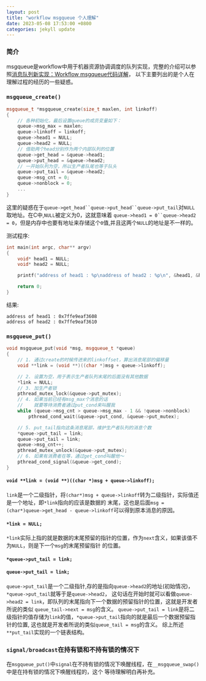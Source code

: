 ```yaml
---
layout: post
title: "workflow msgqueue 个人理解"
date: 2023-05-08 17:53:00 +0800
categories: jekyll update
---
```


### 简介
msgqueue是workflow中用于机器资源协调调度的队列实现，完整的介绍可以参照[消息队列新实现：Workflow msgqueue代码详解](
https://zhuanlan.zhihu.com/p/525985268)，
以下主要列出的是个人在理解过程的经历的一些疑惑。

### `msgqueue_create()`
```c++
msgqueue_t *msgqueue_create(size_t maxlen, int linkoff)
{
    // 各种初始化，最后设置queue的成员变量如下：
    queue->msg_max = maxlen;
    queue->linkoff = linkoff;
    queue->head1 = NULL;
    queue->head2 = NULL;
    // 借助两个head分别作为两个内部队列的位置
    queue->get_head = &queue->head1;
    queue->put_head = &queue->head2;
    // 一开始队列为空，所以生产者队尾也等于队头
    queue->put_tail = &queue->head2;
    queue->msg_cnt = 0;
    queue->nonblock = 0;
    ...
}
```

这里的疑惑在于`queue->get_head``queue->put_head``queue->put_tail`对`NULL`取地址。在C中,`NULL`被定义为0，这就意味着
`queue->head1 = 0``queue->head2 = 0`，但是内存中也要有地址来存储这个`0`值,并且这两个`NULL`的地址是不一样的。

测试程序:
```c++
int main(int argc, char** argv)
{
    void* head1 = NULL;
    void* head2 = NULL;

    printf("address of head1 : %p\naddress of head2 : %p\n", &head1, &head2);

    return 0;
}
```
结果:
```
address of head1 : 0x7ffe9eaf3608
address of head2 : 0x7ffe9eaf3610
```

### `msgqueue_put()`

```c++
void msgqueue_put(void *msg, msgqueue_t *queue)
{
    // 1. 通过create的时候传进来的linkoffset，算出消息尾部的偏移量
    void **link = (void **)((char *)msg + queue->linkoff);

    // 2. 设置为空，用于表示生产者队列末尾的后面没有其他数据
    *link = NULL;
    // 3. 加生产者锁
    pthread_mutex_lock(&queue->put_mutex);
    // 4. 如果当前已经有msg_max个消息的话
    //    就要等待消费者通过put_cond来叫醒我
    while (queue->msg_cnt > queue->msg_max - 1 && !queue->nonblock)                
        pthread_cond_wait(&queue->put_cond, &queue->put_mutex);

    // 5. put_tail指向这条消息尾部，维护生产者队列的消息个数
    *queue->put_tail = link;
    queue->put_tail = link;
    queue->msg_cnt++;
    pthread_mutex_unlock(&queue->put_mutex);
    // 6. 如果有消费者在等，通过get_cond叫醒他～
    pthread_cond_signal(&queue->get_cond);
} 
```

#### `void **link = (void **)((char *)msg + queue->linkoff);`
`link`是一个二级指针，将`(char*)msg + queue->linkoff`转为二级指针，实际值还是一个地址，即`*link`指向的应该是数据的
末尾，这也是后面`msg = (char*)queue->get_head - queue->linkoff`可以得到原本消息的原因。

#### `*link = NULL;`
`*link`实际上指的就是数据的末尾预留的指针的位置，作为`next`含义，如果该值不为`NULL`，则是下一个`msg`的末尾预留指针
的位置。

#### `*queue->put_tail = link;`
#### `queue->put_tail = link;`
`queue->put_tail`是一个二级指针,存的是指向`queue->head2`的地址(初始情况)，`*queue->put_tail`就等于是`queue->head2`，
这句话在开始时就可以看做`queue->head2 = link`，即队列的末尾指向下一个数据的预留指针的位置，这就是开发者所说的类似
`queue_tail->next = msg`的含义。
`queue->put_tail = link`是将二级指针的值存储为`link`的值，`*queue->put_tail`指向的就是最后一个数据预留指针的位置,
这也就是开发者所说的类似`queue_tail = msg`的含义。
综上所述`**put_tail`实现的一个链表结构。

### `signal/broadcast`在持有锁和不持有锁的情况下
在`msgqueue_put()`中`signal`在不持有锁的情况下唤醒线程，在`__msgqueue_swap()`中是在持有锁的情况下唤醒线程的，这个
等待理解明白再补充。

